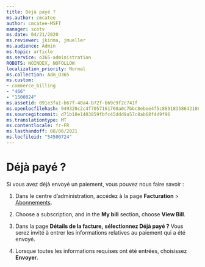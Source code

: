 ```yaml
---
title: Déjà payé ?
ms.author: cmcatee
author: cmcatee-MSFT
manager: scotv
ms.date: 04/21/2020
ms.reviewer: jkinma, jmueller
ms.audience: Admin
ms.topic: article
ms.service: o365-administration
ROBOTS: NOINDEX, NOFOLLOW
localization_priority: Normal
ms.collection: Adm_O365
ms.custom:
- commerce_billing
- "466"
- "1500024"
ms.assetid: 091e3fa1-b67f-40a4-b72f-b69c9f2c741f
ms.openlocfilehash: 949320c2c4f7057161760a0c7bbc8ebee4f5c88918358642186d1b30b8478ebb
ms.sourcegitcommit: d71b18e1403859fbfc45ddd9a57c8ab68f4d9f96
ms.translationtype: MT
ms.contentlocale: fr-FR
ms.lasthandoff: 08/06/2021
ms.locfileid: "54500724"
---
```

# <a name="already-paid"></a>Déjà payé ?

Si vous avez déjà envoyé un paiement, vous pouvez nous faire savoir :
  
1. Dans le centre d’administration, accédez à la page **Facturation** \> [Abonnements](https://go.microsoft.com/fwlink/p/?linkid=842054).

2. Choose a subscription, and in the **My bill** section, choose **View Bill**.

3. Dans la page **Détails de la facture,** **sélectionnez Déjà payé ?** Vous serez invité à entrer les informations relatives au paiement qui a été envoyé.

4. Lorsque toutes les informations requises ont été entrées, choisissez **Envoyer**.